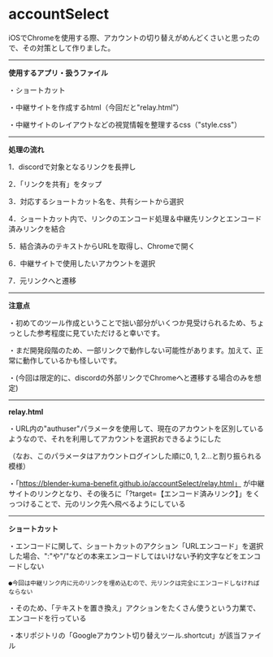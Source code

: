 # accountSelect
iOSでChromeを使用する際、アカウントの切り替えがめんどくさいと思ったので、その対策として作りました。

---

**使用するアプリ・扱うファイル**


・ショートカット

・中継サイトを作成するhtml（今回だと"relay.html"）

・中継サイトのレイアウトなどの視覚情報を整理するcss（"style.css"）

---

**処理の流れ**


1．discordで対象となるリンクを長押し

2．「リンクを共有」をタップ

3．対応するショートカット名を、共有シートから選択

4．ショートカット内で、リンクのエンコード処理＆中継先リンクとエンコード済みリンクを結合

5．結合済みのテキストからURLを取得し、Chromeで開く

6．中継サイトで使用したいアカウントを選択

7．元リンクへと遷移



---

**注意点**


・初めてのツール作成ということで拙い部分がいくつか見受けられるため、ちょっとした参考程度に見ていただけると幸いです。

・まだ開発段階のため、一部リンクで動作しない可能性があります。加えて、正常に動作しているかも怪しいです。

・(今回は限定的に、discordの外部リンクでChromeへと遷移する場合のみを想定)



---

**relay.html**


・URL内の"authuser"パラメータを使用して、現在のアカウントを区別しているようなので、それを利用してアカウントを選択おできるようにした

（なお、このパラメータはアカウントログインした順に0, 1, 2...と割り振られる模様）


・「https://blender-kuma-benefit.github.io/accountSelect/relay.html」
が中継サイトのリンクとなり、その後ろに「?target=【エンコード済みリンク】」をくっつけることで、元のリンク先へ飛べるようにしている

---

**ショートカット**

・エンコードに関して、ショートカットのアクション「URLエンコード」を選択した場合、":"や"/"などの本来エンコードしてはいけない予約文字などをエンコードしない

    ●今回は中継リンク内に元のリンクを埋め込むので、元リンクは完全にエンコードしなければならない
    
・そのため、「テキストを置き換え」アクションをたくさん使うという力業で、エンコードを行っている

・本リポジトリの「Googleアカウント切り替えツール.shortcut」が該当ファイル

